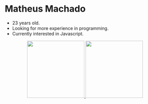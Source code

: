 # Matheus Machado

- 23 years old.
- Looking for more experience in programming.
- Currently interested in Javascript.

<div align="center">
  <a href="https://github.com/mahteusodev">
  <img height="180em" src="https://github-readme-stats.vercel.app/api?username=mahteusodev&show_icons=true&theme=merko&include_all_commits=true&count_private=true"/>
  <img height="180em" src="https://github-readme-stats.vercel.app/api/top-langs/?username=mahteusodev&layout=compact&langs_count=7&theme=merko"/>
</div>
